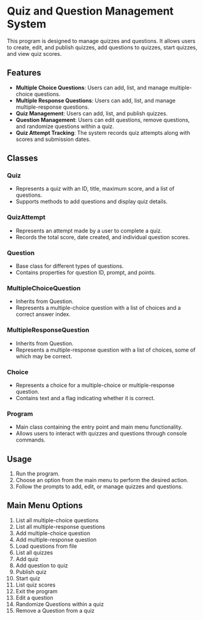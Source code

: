 # Quiz and Question Management System

This program is designed to manage quizzes and questions. It allows users to create, edit, and publish quizzes, add questions to quizzes, start quizzes, and view quiz scores.

## Features

- **Multiple Choice Questions**: Users can add, list, and manage multiple-choice questions.
- **Multiple Response Questions**: Users can add, list, and manage multiple-response questions.
- **Quiz Management**: Users can add, list, and publish quizzes.
- **Question Management**: Users can edit questions, remove questions, and randomize questions within a quiz.
- **Quiz Attempt Tracking**: The system records quiz attempts along with scores and submission dates.

## Classes

### Quiz
- Represents a quiz with an ID, title, maximum score, and a list of questions.
- Supports methods to add questions and display quiz details.

### QuizAttempt
- Represents an attempt made by a user to complete a quiz.
- Records the total score, date created, and individual question scores.

### Question
- Base class for different types of questions.
- Contains properties for question ID, prompt, and points.

### MultipleChoiceQuestion
- Inherits from Question.
- Represents a multiple-choice question with a list of choices and a correct answer index.

### MultipleResponseQuestion
- Inherits from Question.
- Represents a multiple-response question with a list of choices, some of which may be correct.

### Choice
- Represents a choice for a multiple-choice or multiple-response question.
- Contains text and a flag indicating whether it is correct.

### Program
- Main class containing the entry point and main menu functionality.
- Allows users to interact with quizzes and questions through console commands.

## Usage

1. Run the program.
2. Choose an option from the main menu to perform the desired action.
3. Follow the prompts to add, edit, or manage quizzes and questions.

## Main Menu Options

1. List all multiple-choice questions
2. List all multiple-response questions
3. Add multiple-choice question
4. Add multiple-response question
5. Load questions from file
6. List all quizzes
7. Add quiz
8. Add question to quiz
9. Publish quiz
10. Start quiz
11. List quiz scores
12. Exit the program
13. Edit a question
14. Randomize Questions within a quiz
15. Remove a Question from a quiz

